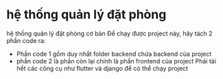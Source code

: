 # hệ thống quản lý đặt phòng
hệ thống quản lý đặt phòng cơ bản
Để chạy được project này, hãy tách 2 phần code ra:
- Phần code 1 gồm duy nhất folder backend chứa backend của project
- phần code 2 là phần còn lại chính là phần frontend của project
Phải tải hết các công cụ như flutter và django để có thể chạy project
